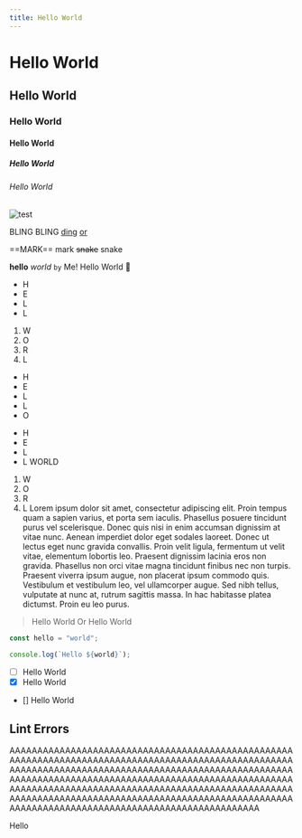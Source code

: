 ```yaml
---
title: Hello World
---
```


# Hello World
## Hello World
### Hello World
#### Hello World
##### Hello World
###### Hello World

![test](https://github.com/vclemenzi/rice/blob/nord/i3/bg.jpg?raw=true)

BLING BLING [ding](https://github.com/vclemenzi/rice)
[or](https://github.com/vclemenzi/rice)

==MARK== mark
~~snake~~ snake

**hello** *world* `by` Me!
Hello World :rocket:

- H
- E
- L
- L

1. W
2. O
3. R
4. L

* H
* E
* L
* L
* O

- H
- E
- L
- L
WORLD
1. W
2. O
3. R
4. L
Lorem ipsum dolor sit amet, consectetur adipiscing elit. Proin tempus quam a sapien varius, et porta sem iaculis. Phasellus posuere tincidunt purus vel scelerisque. Donec quis nisi in enim accumsan dignissim at vitae nunc. Aenean imperdiet dolor eget sodales laoreet. Donec ut lectus eget nunc gravida convallis. Proin velit ligula, fermentum ut velit vitae, elementum lobortis leo. Praesent dignissim lacinia eros non gravida. Phasellus non orci vitae magna tincidunt finibus nec non turpis. Praesent viverra ipsum augue, non placerat ipsum commodo quis. Vestibulum et vestibulum leo, vel ullamcorper augue. Sed nibh tellus, vulputate at nunc at, rutrum sagittis massa. In hac habitasse platea dictumst. Proin eu leo purus. 

> Hello
> World
Or
> Hello World

```javascript
const hello = "world";

console.log(`Hello ${world}`);
```

- [ ] Hello World
- [x] Hello World
- [] Hello World

## Lint Errors
AAAAAAAAAAAAAAAAAAAAAAAAAAAAAAAAAAAAAAAAAAAAAAAAAAAAAAAAAAAAAAAAAAAAAAAAAAAAAAAAAAAAAAAAAAAAAAAAAAAAAAAAAAAAAAAAAAAAAAAAAAAAAAAAAAAAAAAAAAAAAAAAAAAAAAAAAAAAAAAAAAAAAAAAAAAAAAAAAAAAAAAAAAAAAAAAAAAAAAAAAAAAAAAAAAAAAAAAAAAAAAAAAAAAAAAAAAAAAAAAAAAAAAAAAAAAAAAAAAAAAAAAAAAAAAAAAAAAAAAAAAAAAAAAAAAAAAAAAAAAAAAAAAAAAAAAAAAAAAAAAAAAAAAAAAAAAAAAAAAAAAAAAAAAAAA

Hello 
